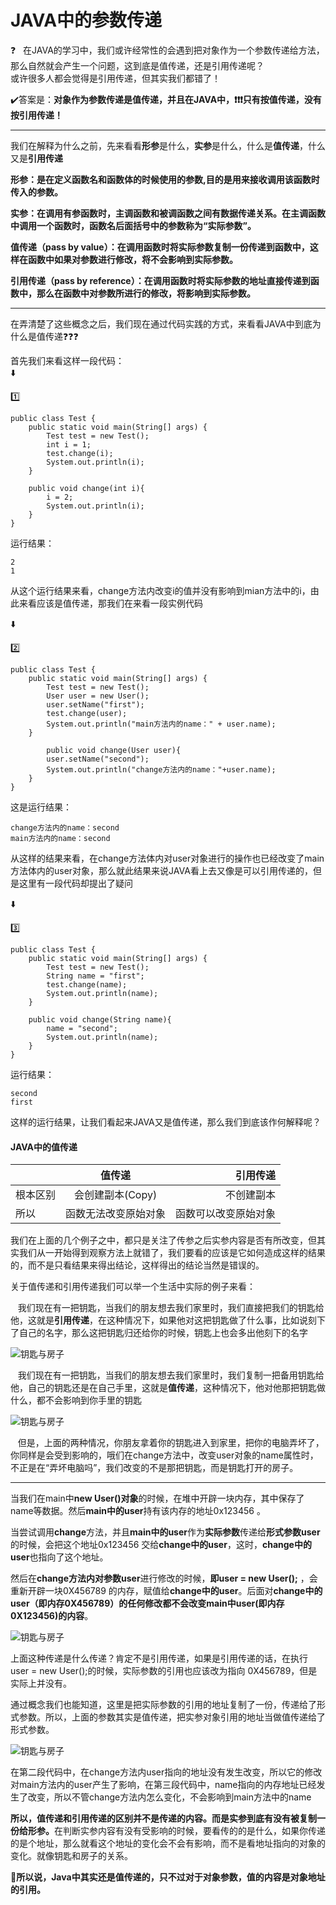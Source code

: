 # JAVA中的参数传递
:question:&nbsp;&nbsp;&nbsp;在JAVA的学习中，我们或许经常性的会遇到把对象作为一个参数传递给方法，那么自然就会产生一个问题，这到底是值传递，还是引用传递呢？</br>
或许很多人都会觉得是引用传递，但其实我们都错了！

:heavy_check_mark:答案是：**对象作为参数传递是值传递，并且在JAVA中，:heavy_exclamation_mark::heavy_exclamation_mark::heavy_exclamation_mark:只有按值传递，没有按引用传递！**

-----
我们在解释为什么之前，先来看看**形参**是什么，**实参**是什么，什么是**值传递**，什么又是**引用传递**

**形参：是在定义函数名和函数体的时候使用的参数,目的是用来接收调用该函数时传入的参数。**

**实参：在调用有参函数时，主调函数和被调函数之间有数据传递关系。在主调函数中调用一个函数时，函数名后面括号中的参数称为“实际参数”。**

**值传递（pass by value）：在调用函数时将实际参数复制一份传递到函数中，这样在函数中如果对参数进行修改，将不会影响到实际参数。**

**引用传递（pass by reference）：在调用函数时将实际参数的地址直接传递到函数中，那么在函数中对参数所进行的修改，将影响到实际参数。**

------

在弄清楚了这些概念之后，我们现在通过代码实践的方式，来看看JAVA中到底为什么是值传递:question::question::question:

首先我们来看这样一段代码：</br>
:arrow_down:</br>

:one:
```
public class Test {
    public static void main(String[] args) {
        Test test = new Test();
        int i = 1;
        test.change(i);
        System.out.println(i);
    }

    public void change(int i){
        i = 2;
        System.out.println(i);
    }
}
```
运行结果：
```
2
1
```

从这个运行结果来看，change方法内改变i的值并没有影响到mian方法中的i，由此来看应该是值传递，那我们在来看一段实例代码</br>

:arrow_down:</br>

:two:
```
public class Test {
    public static void main(String[] args) {
        Test test = new Test();
        User user = new User();
        user.setName("first");
        test.change(user);
        System.out.println("main方法内的name：" + user.name);
    }

        public void change(User user){
        user.setName("second");
        System.out.println("change方法内的name："+user.name);
    }
}
```

这是运行结果：
```
change方法内的name：second
main方法内的name：second
```
从这样的结果来看，在change方法体内对user对象进行的操作也已经改变了main方法体内的user对象，那么就此结果来说JAVA看上去又像是可以引用传递的，但是这里有一段代码却提出了疑问</br>

:arrow_down:</br>

:three:
```
public class Test {
    public static void main(String[] args) {
        Test test = new Test();
        String name = "first";
        test.change(name);
        System.out.println(name);
    }

    public void change(String name){
        name = "second";
        System.out.println(name);
    }
}
```
运行结果：
```
second
first
```
这样的运行结果，让我们看起来JAVA又是值传递，那么我们到底该作何解释呢？

#### JAVA中的值传递
 &nbsp;|值传递|引用传递
---|:--:|---:
根本区别|会创建副本(Copy)|不创建副本
所以|函数无法改变原始对象|函数可以改变原始对象

我们在上面的几个例子之中，都只是关注了传参之后实参内容是否有所改变，但其实我们从一开始得到观察方法上就错了，我们要看的应该是它如何造成这样的结果的，而不是只看结果来得出结论，这样得出的结论当然是错误的。

关于值传递和引用传递我们可以举一个生活中实际的例子来看：

&nbsp;&nbsp;&nbsp;我们现在有一把钥匙，当我们的朋友想去我们家里时，我们直接把我们的钥匙给他，这就是**引用传递**，在这种情况下，如果他对这把钥匙做了什么事，比如说刻下了自己的名字，那么这把钥匙归还给你的时候，钥匙上也会多出他刻下的名字

![钥匙与房子](https://github.com/LanYuan123/JAVA/blob/master/img/2.png)

&nbsp;&nbsp;&nbsp;我们现在有一把钥匙，当我们的朋友想去我们家里时，我们复制一把备用钥匙给他，自己的钥匙还是在自己手里，这就是**值传递**，这种情况下，他对他那把钥匙做什么，都不会影响到你手里的钥匙

![钥匙与房子](https://github.com/LanYuan123/JAVA/blob/master/img/3.png)

&nbsp;&nbsp;&nbsp;但是，上面的两种情况，你朋友拿着你的钥匙进入到家里，把你的电脑弄坏了，你同样是会受到影响的，哦们在change方法中，改变user对象的name属性时，不正是在“弄坏电脑吗”，我们改变的不是那把钥匙，而是钥匙打开的房子。

--------

当我们在main中**new User()对象**的时候，在堆中开辟一块内存，其中保存了name等数据。然后**main中的user**持有该内存的地址0x123456 。

当尝试调用**change**方法，并且**main中的user**作为**实际参数**传递给**形式参数user**的时候，会把这个地址0x123456 交给**change中的user**，这时，**change中的user**也指向了这个地址。

然后在**change方法内对参数user**进行修改的时候，**即user = new User();** ，会重新开辟一块0X456789 的内存，赋值给**change中的user**。后面对**change中的user（即内存0X456789）**的任何修改都不会改变**main中user(即内存0X123456)的内容**。

![钥匙与房子](https://github.com/LanYuan123/JAVA/blob/master/img/4.png)

上面这种传递是什么传递？肯定不是引用传递，如果是引用传递的话，在执行user = new User();的时候，实际参数的引用也应该改为指向 0X456789，但是实际上并没有。

通过概念我们也能知道，这里是把实际参数的引用的地址复制了一份，传递给了形式参数。所以，上面的参数其实是值传递，把实参对象引用的地址当做值传递给了形式参数。

![钥匙与房子](https://github.com/LanYuan123/JAVA/blob/master/img/5.png)

在第二段代码中，在change方法内user指向的地址没有发生改变，所以它的修改对main方法内的user产生了影响，在第三段代码中，name指向的内存地址已经发生了改变，所以不管change方法内怎么变化，不会影响到main方法中的name

<strong>所以，值传递和引用传递的区别并不是传递的内容。而是实参到底有没有被复制一份给形参。</strong>在判断实参内容有没有受影响的时候，要看传的的是什么，如果你传递的是个地址，那么就看这个地址的变化会不会有影响，而不是看地址指向的对象的变化。就像钥匙和房子的关系。

:checkered_flag:**所以说，Java中其实还是值传递的，只不过对于对象参数，值的内容是对象地址的引用。**


